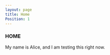 ```yaml
---
layout: page
title: Home
Position: 1
---
```


### HOME

My name is Alice, and I am testing this right now.